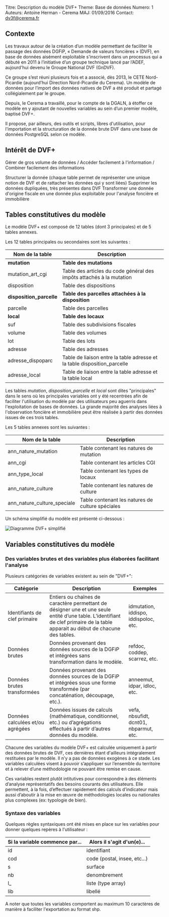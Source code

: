 Titre: Description du modèle DVF+
Theme: Base de données
Numero: 1
Auteurs: Antoine Herman - Cerema
MAJ: 01/09/2016
Contact: dv3f@cerema.fr

## Contexte

Les travaux autour de la création d’un modèle permettant de faciliter le passage des données DGFiP, « Demande
de valeurs foncières » (DVF), en base de données aisément exploitable s’inscrivent dans un processus qui a
débuté en 2011 à l’initiative d’un groupe technique lancé par l’ADEF, aujourd'hui devenu le Groupe National DVF (GnDVF). 

Ce groupe s’est réuni plusieurs fois et a associé, dès 2013, le CETE Nord-Picardie (aujourd’hui Direction Nord-Picardie du Cerema). Un modèle de données pour l’import des données natives de DVF a été produit et partagé collégialement par le groupe.

Depuis, le Cerema a travaillé, pour le compte de la DGALN, à étoffer ce modèle en y ajoutant de nouvelles
variables au sein d’un premier modèle, baptisé DVF+. 

Il propose, par ailleurs, des outils et scripts, libres d'utilisation, pour l'importation et la structuration de la donnée brute DVF dans une base de données PostgreSQL selon ce modèle.

## Intérêt de DVF+

Gérer de gros volume de données / Accéder facilement à l'information / Combiner facilement des informations 

Structurer la donnée (chaque table permet de représenter une unique notion de DVF et de rattacher les données qui y sont liées)
Supprimer les données dupliquées, très présentes dans DVF
Transformer une donnée d'origine fiscale en une donnée plus exploitable pour l'analyse foncière et immobilière

## Tables constitutives du modèle

Le modèle DVF+ est composé de 12 tables (dont 3 principales) et de 5 tables annexes.

Les 12 tables principales ou secondaires sont les suivantes : 

| Nom de la table | Description |
|-----------------|-------------|
|**mutation** |**Table des mutations**|
|mutation_art_cgi| Table des articles du code général des impôts attachés à la mutation|
|disposition| Table des dispositions|
|**disposition_parcelle**| **Table des parcelles attachées à la disposition**|
|parcelle| Table des parcelles|
|**local**| **Table des locaux**|
|suf| Table des subdivisions fiscales|
|volume| Table des volumes|
|lot| Table des lots|
|adresse| Table des adresses|
|adresse_dispoparc| Table de liaison entre la table adresse et la table disposition_parcelle|
|adresse_local| Table de liaison entre la table adresse et la table local|

Les tables _mutation_, _disposition_parcelle_ et _local_ sont dites "principales" dans le 
sens où les principales variables ont y été recentrées afin de faciliter l'utilisation
du modèle par des utilisateurs peu aguerris dans l'exploitation de bases de données. 
La grande majorité des analyses liées à l'observation foncière et immobilière peut 
être réalisée à partir des données issues de ces trois tables. 

Les 5 tables annexes sont les suivantes : 

| Nom de la table | Description |
|-----------------|-------------|
|ann_nature_mutation| Table contenant les natures de mutation|
|ann_cgi| Table contenant les articles CGI|
|ann_type_local| Table contenant les types de locaux|
|ann_nature_culture| Table contenant les natures de culture|
|ann_nature_culture_speciale| Table contenant les natures de culture spéciales|

Un schéma simplifié du modèle est présenté ci-dessous :


![*Diagramme DVF+ simplifié*](ressources/diagramme_dvf_plus_simple.jpg "Diagramme DVF+ simplifié")

## Variables constitutives du modèle

### Des variables brutes et des variables plus élaborées facilitant l'analyse 

Plusieurs catégories de variables existent au sein de "DVF+":

| Catégorie | Description  | Exemples |
|-----------|-----------------------|-------------------|
| Identifiants de clef primaire | Entiers ou chaînes de caractère permettant de désigner une et une seule entité d’une table. L’identifiant de clef primaire de la table apparait au début de chacune des tables. | idmutation, iddispo, iddispoloc, etc. |
| Données brutes | Données provenant des données sources de la DGFiP et intégrées sans transformation dans le modèle. | refdoc, coddep, scarrez, etc. |
| Données brutes transformées | Données provenant des données sources de la DGFiP et intégrées sous une forme transformée (par concaténation, découpage, etc.). | anneemut, idpar, idloc, etc. |
| Données calculées et/ou agrégées | Données issues de calculs (mathématique, conditionnel, etc.) ou d’agrégations effectués à partir d’autres données du modèle. | vefa, nbsufidt, dcnt01, nbparmut, etc. |
 

Chacune des variables du modèle DVF+ est calculée uniquement à partir des données brutes de DVF, ces dernières étant d'ailleurs intégralement restituées par le modèle. Il n’y a pas de données exogènes à ce stade. Les variables calculées visent à pouvoir s’appliquer sur l’ensemble du territoire et à relever d’une méthodologie ne pouvant être remise en cause. 

Ces variables restent plutôt intitutives pour correspondre à des éléments d’analyse représentatifs des besoins courants des utilisateurs. Elle permettent, à la fois, d’effectuer rapidement des calculs d’indicateur mais aussi d’aboutir à la mise en œuvre de méthodologies locales ou nationales plus complexes (ex: typologie de bien).

### Syntaxe des variables

Quelques règles syntaxiques ont été mises en place sur les variables pour donner quelques repères à l'utilisateur :

| Si la variable commence par... | Alors il s'agit d'un(e)...              |
|--------------------------------|-----------------------------------------|
| id | identifiant |
| cod | code (postal, insee, etc...) |
| s | surface |
| nb | denombrement |
|l_ | liste (type array) |
| lib | libellé |

A noter que toutes les variables comportent au maximum 10 caractères de manière à faciliter l'exportation au format shp.